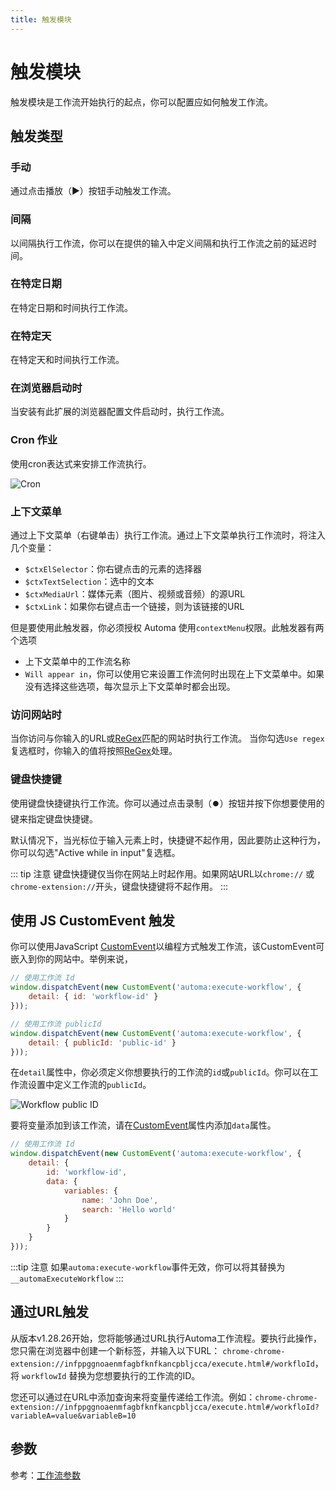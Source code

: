 ```yaml
---
title: 触发模块
---
```


# 触发模块
触发模块是工作流开始执行的起点，你可以配置应如何触发工作流。

## 触发类型
### 手动
通过点击播放（▶️）按钮手动触发工作流。

### 间隔
以间隔执行工作流，你可以在提供的输入中定义间隔和执行工作流之前的延迟时间。

### 在特定日期
在特定日期和时间执行工作流。

### 在特定天
在特定天和时间执行工作流。

### 在浏览器启动时
当安装有此扩展的浏览器配置文件启动时，执行工作流。

### Cron 作业
使用cron表达式来安排工作流执行。

![Cron](https://user-images.githubusercontent.com/22908993/192127832-38b73b5f-1bd0-458c-8a1c-311d85e2446b.png)

### 上下文菜单
通过上下文菜单（右键单击）执行工作流。通过上下文菜单执行工作流时，将注入几个变量：

- `$ctxElSelector`：你右键点击的元素的选择器
- `$ctxTextSelection`：选中的文本
- `$ctxMediaUrl`：媒体元素（图片、视频或音频）的源URL
- `$ctxLink`：如果你右键点击一个链接，则为该链接的URL

但是要使用此触发器，你必须授权 Automa 使用`contextMenu`权限。此触发器有两个选项

- 上下文菜单中的工作流名称
- `Will appear in`，你可以使用它来设置工作流何时出现在上下文菜单中。如果没有选择这些选项，每次显示上下文菜单时都会出现。

### 访问网站时
当你访问与你输入的URL或[ReGex](https://developer.mozilla.org/en-US/docs/Web/JavaScript/Guide/Regular_Expressions)匹配的网站时执行工作流。
当你勾选`Use regex`复选框时，你输入的值将按照[ReGex](https://developer.mozilla.org/en-US/docs/Web/JavaScript/Guide/Regular_Expressions)处理。

### 键盘快捷键
使用键盘快捷键执行工作流。你可以通过点击录制（⏺️）按钮并按下你想要使用的键来指定键盘快捷键。

默认情况下，当光标位于输入元素上时，快捷键不起作用，因此要防止这种行为，你可以勾选"Active while in input"复选框。

::: tip 注意
键盘快捷键仅当你在网站上时起作用。如果网站URL以`chrome://` 或 `chrome-extension://`开头，键盘快捷键将不起作用。
:::

## 使用 JS CustomEvent 触发
你可以使用JavaScript [CustomEvent](https://developer.mozilla.org/en-US/docs/Web/API/CustomEvent)以编程方式触发工作流，该CustomEvent可嵌入到你的网站中。举例来说，
```js
// 使用工作流 Id
window.dispatchEvent(new CustomEvent('automa:execute-workflow', {
	detail: { id: 'workflow-id' }
}));

// 使用工作流 publicId
window.dispatchEvent(new CustomEvent('automa:execute-workflow', {
	detail: { publicId: 'public-id' }
}));
```
在`detail`属性中，你必须定义你想要执行的工作流的`id`或`publicId`。你可以在工作流设置中定义工作流的`publicId`。

![Workflow public ID](https://res.cloudinary.com/chat-story/image/upload/v1660102318/automa/NVIDIA_Share_rWFjFA6ooQ_h3rtoq.png)

要将变量添加到该工作流，请在[CustomEvent](https://developer.mozilla.org/en-US/docs/Web/API/CustomEvent)属性内添加`data`属性。
```js
// 使用工作流 Id
window.dispatchEvent(new CustomEvent('automa:execute-workflow', {
	detail: { 
		id: 'workflow-id',
		data: {
			variables: {
				name: 'John Doe',
				search: 'Hello world'
			}
		} 
	}
}));
```

:::tip 注意
如果`automa:execute-workflow`事件无效，你可以将其替换为`__automaExecuteWorkflow`
:::

## 通过URL触发
从版本v1.28.26开始，您将能够通过URL执行Automa工作流程。要执行此操作，您只需在浏览器中创建一个新标签，并输入以下URL：
`chrome-chrome-extension://infppggnoaenmfagbfknfkancpbljcca/execute.html#/workfloId`，将 `workflowId` 替换为您想要执行的工作流的ID。

您还可以通过在URL中添加查询来将变量传递给工作流。例如：`chrome-chrome-extension://infppggnoaenmfagbfknfkancpbljcca/execute.html#/workfloId?variableA=value&variableB=10`

## 参数
参考：[工作流参数](../workflow/parameters.md)